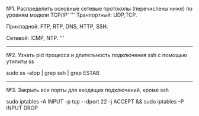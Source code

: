 №1. Распределить основные сетевые протоколы (перечислены ниже) по уровням модели TCP/IP'
'''
Транпортный: UDP,TCP.

Прикладной: FTP, RTP, DNS, HTTP, SSH.

Сетевой: ICMP, NTP.
'''
_________________________________________________________________________________________________________________________________________________________
№2. Узнать pid процесса и длительность подключения ssh с помощью утилиты ss

sudo ss -atop | grep ssh | grep ESTAB

_________________________________________________________________________________________________________________________________________________________
№3. Закрыть все порты для входящих подключений, кроме ssh

sudo iptables -A INPUT -p tcp --dport 22 -j ACCEPT && sudo iptables -P INPUT DROP



